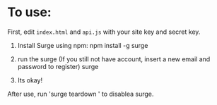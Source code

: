 # To use:

First, edit `index.html` and `api.js` with your site key and secret key.

1. Install Surge using npm:
npm install -g surge

2. run the surge (If you still not have account, insert a new email and password to register)
surge

3. Its okay!

After use, run 'surge teardown <your-hostname>' to disablea surge.
